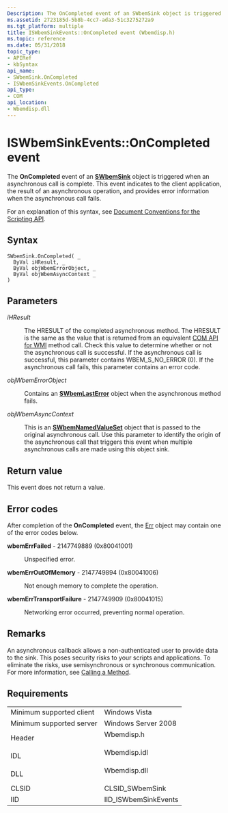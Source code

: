 ```yaml
---
Description: The OnCompleted event of an SWbemSink object is triggered when an asynchronous call is complete. This event indicates to the client application, the result of an asynchronous operation, and provides error information when the asynchronous call fails.
ms.assetid: 2723185d-5b8b-4cc7-ada3-51c3275272a9
ms.tgt_platform: multiple
title: ISWbemSinkEvents::OnCompleted event (Wbemdisp.h)
ms.topic: reference
ms.date: 05/31/2018
topic_type: 
- APIRef
- kbSyntax
api_name: 
- SWbemSink.OnCompleted
- ISWbemSinkEvents.OnCompleted
api_type: 
- COM
api_location: 
- Wbemdisp.dll
---
```


# ISWbemSinkEvents::OnCompleted event

The **OnCompleted** event of an [**SWbemSink**](swbemsink.md) object is triggered when an asynchronous call is complete. This event indicates to the client application, the result of an asynchronous operation, and provides error information when the asynchronous call fails.

For an explanation of this syntax, see [Document Conventions for the Scripting API](document-conventions-for-the-scripting-api.md).

## Syntax


```VB
SWbemSink.OnCompleted( _
  ByVal iHResult, _
  ByVal objWbemErrorObject, _
  ByVal objWbemAsyncContext _
)
```



## Parameters

<dl> <dt>

*iHResult* 
</dt> <dd>

The HRESULT of the completed asynchronous method. The HRESULT is the same as the value that is returned from an equivalent [COM API for WMI](com-api-for-wmi.md) method call. Check this value to determine whether or not the asynchronous call is successful. If the asynchronous call is successful, this parameter contains WBEM\_S\_NO\_ERROR (0). If the asynchronous call fails, this parameter contains an error code.

</dd> <dt>

*objWbemErrorObject* 
</dt> <dd>

Contains an [**SWbemLastError**](swbemlasterror.md) object when the asynchronous method fails.

</dd> <dt>

*objWbemAsyncContext* 
</dt> <dd>

This is an [**SWbemNamedValueSet**](swbemnamedvalueset.md) object that is passed to the original asynchronous call. Use this parameter to identify the origin of the asynchronous call that triggers this event when multiple asynchronous calls are made using this object sink.

</dd> </dl>

## Return value

This event does not return a value.

## Error codes

After completion of the **OnCompleted** event, the [Err](/previous-versions//sbf5ze0e(v=vs.85)) object may contain one of the error codes below.

<dl> <dt>

**wbemErrFailed** - 2147749889 (0x80041001)
</dt> <dd>

Unspecified error.

</dd> <dt>

**wbemErrOutOfMemory** - 2147749894 (0x80041006)
</dt> <dd>

Not enough memory to complete the operation.

</dd> <dt>

**wbemErrTransportFailure** - 2147749909 (0x80041015)
</dt> <dd>

Networking error occurred, preventing normal operation.

</dd> </dl>

## Remarks

An asynchronous callback allows a non-authenticated user to provide data to the sink. This poses security risks to your scripts and applications. To eliminate the risks, use semisynchronous or synchronous communication. For more information, see [Calling a Method](calling-a-method.md).

## Requirements



|                                     |                                                                                         |
|-------------------------------------|-----------------------------------------------------------------------------------------|
| Minimum supported client<br/> | Windows Vista<br/>                                                                |
| Minimum supported server<br/> | Windows Server 2008<br/>                                                          |
| Header<br/>                   | <dl> <dt>Wbemdisp.h</dt> </dl>   |
| IDL<br/>                      | <dl> <dt>Wbemdisp.idl</dt> </dl> |
| DLL<br/>                      | <dl> <dt>Wbemdisp.dll</dt> </dl> |
| CLSID<br/>                    | CLSID\_SWbemSink<br/>                                                             |
| IID<br/>                      | IID\_ISWbemSinkEvents<br/>                                                        |



 

